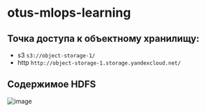 
# otus-mlops-learning

## Точка доступа к объектному хранилищу: 
- s3 `s3://object-storage-1/`
- http `http://object-storage-1.storage.yandexcloud.net/`
## Содержимое HDFS
![image](https://github.com/D-linguist/otus-mlops-learning/assets/63328900/40d2a2c2-dc6a-498f-a1d6-e15dd2b903b4)
